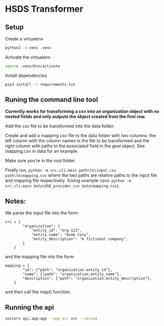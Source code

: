 # HSDS Transformer
## Setup
Create a virtualenv
```bash
python3 -m venv .venv
```

Activate the virtualenv
```bash
source .venv/bin/activate
```

Install dependencies
```bash
pip3 install -r requirements.txt
```

## Runing the command line tool
**Currently works for transforming a csv into an organization object with no nested fields and only outputs the object created from the first row.**

Add the csv file to be transformed into the data folder.

Create and add a mapping csv file to the data folder with two columns: the left column with the column names in the file to be transformed and the right column with paths to the associated field in the goal object. See mapping.csv in data for an example.

Make sure you're in the root folder.

Finally run, `python -m src.cli.main path\to\input.csv path\to\mapping.csv` where the two paths are relative paths to the input file and mapping file respectively. (Using example csvs: `python -m src.cli.main data\HSD_provider.csv data\mapping.csv`).

## Notes: 

We parse the input file into the form:
```
src = {
        "organization": {
            "entity_id": "org-123",
            "entity_name": "Acme Corp",
            "entity_description": "A fictional company",
        }
    }
```

and the mapping file into the form:
```
mapping = {
        "id": {"path": "organization.entity_id"},
        "name": {"path": "organization.entity_name"},
        "description": {"path": "organization.entity_description"},
    }
```
and then call the map() function.

## Running the api
```bash
uvicorn api.app:app --app-dir src --reload
```